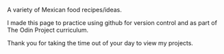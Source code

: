 A variety of Mexican food recipes/ideas.

I made this page to practice using github for version control and as part of The Odin Project curriculum.

Thank you for taking the time out of your day to view my projects.
